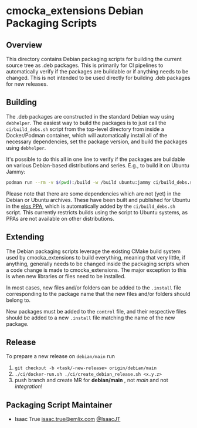 # cmocka_extensions Debian Packaging Scripts

## Overview

This directory contains Debian packaging scripts for building the current source
tree as .deb packages. This is primarily for CI pipelines to automatically
verify if the packages are buildable or if anything needs to be changed. This is
not intended to be used directly for building .deb packages for new releases.

## Building

The .deb packages are constructed in the standard Debian way using `debhelper`.
The easiest way to build the packages is to just call the `ci/build_debs.sh`
script from the top-level directory from inside a Docker/Podman container, which
will automatically install all of the necessary dependencies, set the package
version, and build the packages using `debhelper`.

It's possible to do this all in one line to verify if the packages are buildable
on various Debian-based distributions and series. E.g., to build it on Ubuntu
Jammy:

```bash
podman run --rm -v $(pwd):/build -w /build ubuntu:jammy ci/build_debs.sh
```

Please note that there are some dependencies which are not (yet) in the Debian
or Ubuntu archives. These have been built and published for Ubuntu in the
[elos PPA](https://launchpad.net/~elos-team/+archive/ubuntu/ppa), which is
automatically added by the `ci/build_debs.sh` script. This currently restricts
builds using the script to Ubuntu systems, as PPAs are not available on other
distributions.

## Extending

The Debian packaging scripts leverage the existing CMake build system used by
cmocka_extensions to build everything, meaning that very little, if anything,
generally needs to be changed inside the packaging scripts when a code change
is made to cmocka_extensions. The major exception to this is when new libraries
or files need to be installed.

In most cases, new files and/or folders can be added to the `.install` file
corresponding to the package name that the new files and/or folders should
belong to.

New packages must be added to the `control` file, and their respective files
should be added to a new `.install` file matching the name of the new package.

## Release

To prepare a new release on `debian/main` run
1. `git checkout -b <task/-new-release> origin/debian/main`
2. `./ci/docker-run.sh ./ci/create_debian_release.sh <x.y.z>`
3. push branch and create MR for **debian/main** , not *main* and not *integration*!

## Packaging Script Maintainer

* Isaac True isaac.true@emlix.com [@IsaacJT](https://github.com/IsaacJT)
